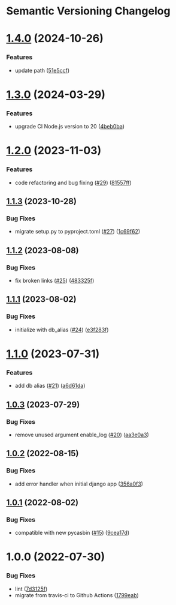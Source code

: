 # Semantic Versioning Changelog

# [1.4.0](https://github.com/officialpycasbin/django-orm-adapter/compare/v1.3.0...v1.4.0) (2024-10-26)


### Features

* update path ([51e5ccf](https://github.com/officialpycasbin/django-orm-adapter/commit/51e5ccf627522c8b2cb634c5912bc60f55f8a597))

# [1.3.0](https://github.com/officialpycasbin/django-orm-adapter/compare/v1.2.0...v1.3.0) (2024-03-29)


### Features

* upgrade CI Node.js version to 20 ([4beb0ba](https://github.com/officialpycasbin/django-orm-adapter/commit/4beb0baf43e55a3ba2fdb6c30b7110135d66f8ab))

# [1.2.0](https://github.com/officialpycasbin/django-orm-adapter/compare/v1.1.3...v1.2.0) (2023-11-03)


### Features

* code refactoring and bug fixing ([#29](https://github.com/officialpycasbin/django-orm-adapter/issues/29)) ([81557ff](https://github.com/officialpycasbin/django-orm-adapter/commit/81557ffb7c7b2756fc2676662a693cd2d684e20e))

## [1.1.3](https://github.com/officialpycasbin/django-orm-adapter/compare/v1.1.2...v1.1.3) (2023-10-28)


### Bug Fixes

* migrate setup.py to pyproject.toml ([#27](https://github.com/officialpycasbin/django-orm-adapter/issues/27)) ([1c69f62](https://github.com/officialpycasbin/django-orm-adapter/commit/1c69f6220975e7a3996947cab6b0c3048ca8ed9a))

## [1.1.2](https://github.com/officialpycasbin/django-orm-adapter/compare/v1.1.1...v1.1.2) (2023-08-08)


### Bug Fixes

* fix broken links ([#25](https://github.com/officialpycasbin/django-orm-adapter/issues/25)) ([483325f](https://github.com/officialpycasbin/django-orm-adapter/commit/483325f885c59dd54548d097c7a592b0cde8f569))

## [1.1.1](https://github.com/officialpycasbin/django-orm-adapter/compare/v1.1.0...v1.1.1) (2023-08-02)


### Bug Fixes

* initialize with db_alias ([#24](https://github.com/officialpycasbin/django-orm-adapter/issues/24)) ([e3f283f](https://github.com/officialpycasbin/django-orm-adapter/commit/e3f283fd6e07efef037ab552f81bb9061a4fc563))

# [1.1.0](https://github.com/officialpycasbin/django-orm-adapter/compare/v1.0.3...v1.1.0) (2023-07-31)


### Features

* add db alias ([#21](https://github.com/officialpycasbin/django-orm-adapter/issues/21)) ([a6d61da](https://github.com/officialpycasbin/django-orm-adapter/commit/a6d61da8943ab839e4452478abb15a25d68067a5))

## [1.0.3](https://github.com/officialpycasbin/django-orm-adapter/compare/v1.0.2...v1.0.3) (2023-07-29)


### Bug Fixes

* remove unused argument enable_log ([#20](https://github.com/officialpycasbin/django-orm-adapter/issues/20)) ([aa3e0a3](https://github.com/officialpycasbin/django-orm-adapter/commit/aa3e0a38132a212f6cbf4908cd2978b405a5964c))

## [1.0.2](https://github.com/officialpycasbin/django-orm-adapter/compare/v1.0.1...v1.0.2) (2022-08-15)


### Bug Fixes

* add error handler when initial django app ([356a0f3](https://github.com/officialpycasbin/django-orm-adapter/commit/356a0f3a42a5399488cc83eba9b3d0f1cec70e8f))

## [1.0.1](https://github.com/officialpycasbin/django-orm-adapter/compare/v1.0.0...v1.0.1) (2022-08-02)


### Bug Fixes

* compatible with new pycasbin ([#15](https://github.com/officialpycasbin/django-orm-adapter/issues/15)) ([9cea17d](https://github.com/officialpycasbin/django-orm-adapter/commit/9cea17d916e9b10177a626a6123bc9d21327083f))

# 1.0.0 (2022-07-30)


### Bug Fixes

* lint ([7d3125f](https://github.com/officialpycasbin/django-orm-adapter/commit/7d3125fd76c01c0004e01311b9ba3e8af186c7a3))
* migrate from travis-ci to Github Actions ([1799eab](https://github.com/officialpycasbin/django-orm-adapter/commit/1799eab6aa105e59a2df1e301b5e08602f89b5fb))
